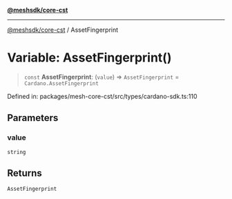 [**@meshsdk/core-cst**](../README.md)

***

[@meshsdk/core-cst](../globals.md) / AssetFingerprint

# Variable: AssetFingerprint()

> `const` **AssetFingerprint**: (`value`) => `AssetFingerprint` = `Cardano.AssetFingerprint`

Defined in: packages/mesh-core-cst/src/types/cardano-sdk.ts:110

## Parameters

### value

`string`

## Returns

`AssetFingerprint`

